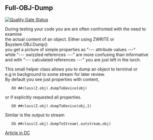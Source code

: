 ## Full-OBJ-Dump
 [![Quality Gate Status](https://community.objectscriptquality.com/api/project_badges/measure?project=intersystems_iris_community%2FFull-OBJ-Dump&metric=alert_status)](https://community.objectscriptquality.com/dashboard?id=intersystems_iris_community%2FFull-OBJ-Dump) 

During testing your code you are are often confronted with the need to examine  
the actual content of an object. Either using ZWRITE or $system.OBJ.Dump()  
you get a picture of simple properties as "--- attribute values ---"   
while "--- swizzled references ---" are more confusing than informative    
and with "--- calculated references ---" you are just left in the lurch.  
  
This small helper class allows you to dump an object to terminal or  
e.g in background to some stream for later review.     
By default you see just properties with content, 

```
   DO ##class(Z.obj).dumpToDevice(obj) 
```
or if explicitly requested all properties.  

```
   DO ##class(Z.obj).dumpToDevice(obj,1)  
```
Similar is the output to stream     
``` 
   DO ##class(Z.obj).dumpToStream(.outstream,obj)  
```

[Article in DC](https://community.intersystems.com/post/more-usefull-object-dump)     
